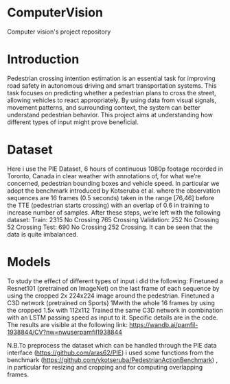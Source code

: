 # ComputerVision
Computer vision's project repository
# Introduction
Pedestrian crossing intention estimation is an essential task for improving road safety in autonomous driving and smart transportation systems. This task focuses on predicting whether a pedestrian plans to cross the street, allowing vehicles to react appropriately. By using data from visual signals, movement patterns, and surrounding context, the system can better understand pedestrian behavior. This project aims at understanding how different types of input might prove beneficial.
# Dataset 
Here i use the PIE Dataset, 6 hours of continuous 1080p footage recorded in Toronto, Canada in clear weather with annotations of, for what we’re concerned, pedestrian bounding boxes and vehicle speed.
In particular we adopt the benchmark introduced by Kotseruba et al. where the observation sequences are 16 frames (0.5 seconds) taken in the range [76,46] before the TTE (pedestrian starts crossing) with an overlap of 0.6 in training to increase number of samples.
After these steps, we’re left with the following dataset:
Train: 		2315 No Crossing	           765 Crossing
Validation: 	252 No Crossing		52 Crossing
Test: 		690 No Crossing                   252 Crossing.
It can be seen that the data  is quite imbalanced.
# Models
To study the effect of different types of input i did the following:
Finetuned a Resnet101 (pretrained on ImageNet) on the last frame of each sequence by using the cropped 2x 224x224 image around the pedestrian.
Finetuned a C3D network (pretrained on Sports) 1Mwith the whole 16 frames by using the cropped 1.5x with 112x112
Trained the same C3D network in combination with an LSTM passing speed as input to it. Specific details are in the code.
The results are visible at the following link: https://wandb.ai/pamfil-1938844/CV?nw=nwuserpamfil1938844

N.B.To preprocess the dataset which can be handled through the PIE data interface (https://github.com/aras62/PIE) i used some functions from the benchmark (https://github.com/ykotseruba/PedestrianActionBenchmark) , in particular for resizing and cropping and for computing overlapping frames.




